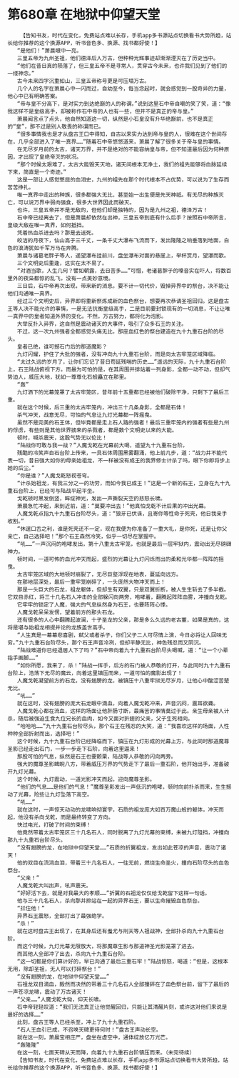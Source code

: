 # 第680章 在地狱中仰望天堂
        【告知书友，时代在变化，免费站点难以长存，手机app多书源站点切换看书大势所趋，站长给你推荐的这个换源APP，听书音色多、换源、找书都好使！】
       “是他们！”萧晨眼中一亮。
       三皇五帝为九州圣祖，他们德泽后人万古，但种种光辉事迹却渐渐湮灭在了历史当中。
       “他们在昔日真的陨落了，但三皇五帝不是寻常人，贯穿古今未来，也许我们见到了他们的一缕神念。”
       古今未来四字沉重如山，三皇五帝称号更是可压塌万古。
       几个人的名字在萧晨心中一闪而过，自幼至今，每当念起时，就会感觉到一股奇异的力量，他心中已有明确答案。
       “帝与皇不分高下，是对实力到达绝巅的人的称谓。”说到这里石中帝自嘲的笑了笑，道：“像我这样不是皇级高手，却被称作石中帝的人也有一些，但并不是真正的帝与皇。”
       萧晨闻言点了点头，他自然知道这一切，纵然是小石皇没有升华绝巅前，也不是真正的“皇”，那不过是别人敬畏的称谓而已。
       “很多事情我也是才从盘古王口中得知，自古以来实力达到帝与皇的人，很难在这个世间存在，几乎全部进入了唯一真界……”随着石中帝悠悠道来，萧晨了解了很多关于帝与皇的事情。
       在无尽岁月前的太古，诸天万界，并不是绝对的不能容纳皇与帝，但不知道最后因为何种原因，才出现了皇绝帝灭的状况。
       “那个时候太艰难了，太古大能毁天灭地，诸天间根本无净土，我们的祖先能够将血脉延续下来，简直是一个奇迹。”
       这是一部让人感觉憋屈的血泪史，九州的祖先在那个时代根本不占优势，可以说为了生存而苦苦挣扎。
       唯一真界中走出的种族，很多都强大无比，甚至始一出生便是先天神祗。有无尽的种族灭亡，可以说万界中弱肉强食，很多大世界因此而破灭。
       也许，三皇五帝并不是无敌的，但他们却是独特的，因为是九州之祖，德泽万古！
       石中帝已经离去了，但是萧晨却依然在出神，三皇五帝到底有什么后手？按照石中帝所言，皇级大敌在唯一真界，如何抵挡。
       凭着热血杀进去吗？那是去送死。
       皎洁的月夜下，仙山高于三千丈，一条千丈大瀑布飞流而下，发出隆隆之响垂落到地面，白色的浪涛犹如千军万马在奔腾。
       萧晨与诸葛老胖子等人，遥望瀑布挂前川，盘坐瀑布对面的悬崖上，举杯赏月，望瀑而歌。
       三个文明史后重逢，这实在太不易了。
       “对酒当歌，人生几何？譬如朝露，去日苦多……”可惜，老诸葛胖子的嗓音实在吓人，将数百里外的夜枭都惊的乱飞，没有一点美妙意境。
       三日后，石中帝再次出现，带来新的消息。要不计一切代价，毁掉异界中的祭台，决不能让他们沟通唯一真界。
       经过三个文明史后，异界即将重新祭炼成新的血色祭台，想要再次恭请圣祖回归。这是盘古王等人决不能允许的事情，一是无法抗衡皇级高手，二是目前要封锁现有的一切消息，不让让唯一真界中的皇者知道外界的变化。不然，万古努力，都将化为泡影。
       大举反扑入异界，这自然是震动诸天的大事件，吸引了众多石王的关注。
       不过，这一次九州强者全都感觉头痛无比，那座血红色的祭台建造在九十九重石台阶的尽头。
       皇者已绝，谁可撼石门后的那道魔影？
       九灯闪耀，护住了大批的强者，没有冲向九十九重石台阶，而是向太古牢笼区域降临。
       “太过久远的岁月了，让你们忘记了昔日苟延残喘的历史……”遥远的天际，九十九重石台阶上，石王陆战俯视下方。而最为可怕的是，在其周围并排站着一列身影，全都一动不动，但却气势迫人，威压大地，犹如一尊尊化石般矗立在那里。
       “轰”
       九灯洒下的光幕笼罩了太古牢笼区，昔年前十五重都已经被他们破除干净，只剩下了最后三重。
       就在这个时候，后三重的太古牢笼内，冲出三十几条身影，全都是石体！
       杀气冲天，战意无尽，可怕的气息让九灯光幕都一阵摇曳。
       虽然不是完美的石王体，但毕竟都是走上石人路的强者！最后三重牢笼内的强者有些是九州的俘虏，有些则是其他世界掳来的杀戮者，都是数个文明史以来的大能。
       顿时，喊杀震天，这股气势无以伦比！
       “陆战你可敢与我一战？”人魔戈乾在光幕前大喝，遥望九十九重石台阶。
       残酷的冷笑声自石台阶上传来，一具石体周围黑雾翻涌，他上前几步，道：“战力并不能代表一切，昔日强大如你的母亲始祖龙，不一样被没有成王的我界修士计杀了吗，眼下你即将步上她的后尘。”
       “你是谁？”人魔戈乾怒视苍穹。
       “计杀始祖龙，有我三分之一的功劳，而如今我已成王！”这是一个新的石王，立身在九十九重石台阶上，已经可与陆战平起平坐。
       戈乾顿时黑发倒竖，眸绽神光，发出一声撕裂天空的悲怒长啸。
       萧晨急忙冲起，来到近前，道：“莫要冲出去！”他真怕戈乾不计后果的冲出光幕。
       人魔戈乾点指九十九重石台阶尽头，道：“狼牙已伏诛，且寄你等性命于死壳，他日我亲手收割。”
       “休逞口舌之利，谁是死壳还不一定，现在我便为你准备了一重大礼，是你死，还是让你父亲亡，自己选择吧！”那个石王森然冷笑，似乎一切尽在掌握中。
       “吼……”一声沉闷的咆哮发出，第十八重太古牢笼，也就是最后一层牢狱内，震动出无尽磅礴神力。
       顿时间，一道可怖的血光冲天而起，盛烈的光幕让九灯闪烁而出的柔和光华都一阵阵的摇曳。
       太古牢笼区域的大地顿时崩裂了，无尽巨壑浮现在地表，蔓延向远方。
       在那地层深处，最后一重牢笼崩碎了，一头庞然大物冲天而上！
       那是一头巨大的石龙，祖龙躯体，但却生有双翼，只是双翼折断，被人生生斩去了多半截。它双目赤红，将三十几名石人冲击的全部躲闪向两旁，咆哮着，翻腾起阵阵血雾，冲撞向戈乾。
       它牢牢的锁定了人魔，强大的气息纵然身为石王，也要阵阵心悸。
       人魔戈乾呆呆发愣，望着前方的那头石龙。
       还有很多的人心中翻腾起波澜，十子圣龙的父亲，那是多么久远的老古董，如果是真的，这将是堪与始祖龙相提并论的龙族盖世高手。
       “人生真是一幕幕悲喜剧，弑父或者杀子，你们父子二人可尽情上演，今日必将让人回味无穷。”九十九重石台阶尽头，那个石王声音冷冽，但却平静无比，神色残忍而又阴沉。
       “陆战难道你已经退居人下了吗？”石中帝向着九十九重石台阶尽头喝喊，道：“让一个小辈指手画脚……”
       “如你所愿，我来了，杀！”陆战一挥手，后方的石门被人恭敬的打开，与此同时九十九重石台阶上，浩荡下无尽的魔云，向着这里镇压而来，一道可怕的魔影出现了！
       人魔戈乾凝望前方的石龙，没有翅膀的龙，被镇压十八重牢狱无尽岁月，让他心中酸涩苦楚无比。
       “吼……”
       就在这时，没有翅膀的庞大石龙眼中滴血，向着人魔戈乾冲来，声音沉闷，震耳欲聋。
       人魔戈乾心都在流血，这样的场面让他肝肠寸断，最痛苦的事情莫过于此。亲生母亲被人计杀，随后被强迫生食九位兄长的血肉，如今又面对折翅的父亲，父子生死相向。
       “哈哈哈……”九十九重石台阶尽头，那个石王在残忍的大笑，道：“我喜欢这样的场面，人性种种全部折射而出，选择吧！”
       这个时候，九十九重石台阶已经降临而下，镇压在九灯形成的光幕上方，与此同时那道魔尊圣影已经走出石门，一步一步走下石阶，向着这里逼来！
       那股可怕的气息，纵然是石王也要颤栗，陆战等人恭敬的闪向两旁。
       强大的魔尊圣影睥睨八方，带着威压万界的气势走下了最后一重石阶，他开始出手，准备破开九灯光幕。
       这个时候，九灯震动，一道光影冲天而起，迎向魔尊圣影。
       “他们的气息……是他们的气息！”魔尊圣影发出一声低沉的咆哮，顿时向前扑杀而来，生生撼动了光幕，险些让九灯坠落下高空。
       “吼……”
       就在这时，一声惊天动动的龙啸响彻寰宇，石质的祖龙庞大如百万魔山般的躯体，冲天而起，他没有杀向戈乾，而是最终转变了方向。
       快过电光，打破了时间的束缚！
       他竟然带着太古牢笼区三十几名石人，同时脱离了九灯光幕的束缚，未被九灯阻挡，冲撞向那九十九重石台阶尽头。
       “没有翅膀的龙，在地狱中仰望天堂……”石质的折翼祖龙，发出如此苍凉的声音，震动了诸天！
       他的双目在流淌血泪，带着三十几名石人，一往无前，燃烧生命圣火，撞向石阶尽头的血色祭台。
       “父亲！”
       人魔戈乾大叫出声，吼声震天。
       “好好活下去，就是对我最大的孝顺……”折翼的石祖龙仅仅给戈乾留下这样一句话。
       他与三十几名石人，杀向那并排站在一起的异界石王，要以生命摧毁血色祭台。
       “拦住他！”
       异界石王震怒，全部打出了最强绝学。
       “杀！”
       就在这时盘古王出现了，在其身后还有蚩尤与刑天等人祖战神，全部扑杀向九十九重石台阶。
       而这个时候，九灯光幕无限放大，将那魔尊生影与那道神圣光影笼罩了进去。
       而其他人全部冲了出去，杀向九十九重石台阶。
       “这一切都是你们算计好的，早已沟通了最后三重石牢！”陆战惊怒，喝道：“但是，这根本无用，除却圣祖，无人可以打碎祭台！”
       “没有翅膀的龙，在地狱中仰望天堂……”
       石祖龙双目滴血，毅然而决然的带着三十几名石人全部撞碎在了血色祭台前，留下了最后的一声苍凉龙啸，震动了万古诸天！
       “父亲……”人魔戈乾大恸，仰天长啸。
       石中帝轻轻叹道：“我们无法真正让他觉醒回归，只能让其清醒片刻，或许这对他们来说是最好的选择……”
       此刻，盘古王等人已经杀至，冲上了九十九重石阶。
       “石人王血引已成，不召唤天碑更待何时！”盘古王声动长空。
       就在这一刻，萧晨宝相庄严，盘坐在虚空中，通体绽放亿万光芒。
       “轰隆隆”
       在这一刻，七面天碑从天而降，向着九十九重石台阶镇压而来。（未完待续）
       【告知书友，时代在变化，免费站点难以长存，手机app多书源站点切换看书大势所趋，站长给你推荐的这个换源APP，听书音色多、换源、找书都好使！】
